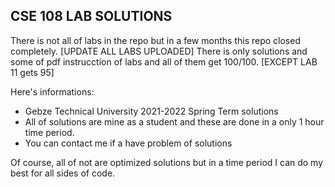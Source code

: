 ## CSE 108 LAB SOLUTIONS


There is not all of labs in the repo but in a few months this repo closed completely. [UPDATE ALL LABS UPLOADED]
There is only solutions and some of pdf instrucction of labs and all of them get 100/100. [EXCEPT LAB 11 gets 95]

Here's informations:
* Gebze Technical University 2021-2022 Spring Term solutions
* All of solutions are mine as a student and these are done in a only 1 hour time period.
* You can contact me if a have problem of solutions

Of course, all of not are optimized solutions but in a time period I can do my best for all sides of code.
